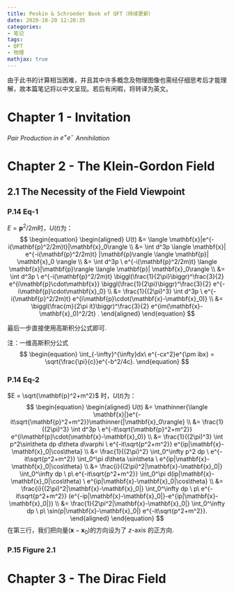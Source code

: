```yaml
---
title: Peskin & Schroeder Book of QFT（持续更新）
date: 2020-10-20 12:20:35
categories: 
- 笔记
tags: 
- QFT
- 物理
mathjax: true
---
```


由于此书的计算相当困难，并且其中许多概念及物理图像也需经仔细思考后才能理解，故本篇笔记将以中文呈现。若后有闲暇，将转译为英文。

# Chapter 1 - Invitation

*Pair Production in $e^+e^-$ Annihilation*

# Chapter 2 - The Klein-Gordon Field

## 2.1 The Necessity of the Field Viewpoint

### P.14 Eq-1

 $E = \mathbf{p}^2/2m$时，$U(t)$为：
$$
\begin{equation}
\begin{aligned}
U(t) &= \langle \mathbf{x}|e^{-i(\mathbf{p}^2/2m)t}|\mathbf{x}_0\rangle \\ 
     &= \int d^3p \langle \mathbf{x}| e^{-i(\mathbf{p}^2/2m)t} |\mathbf{p}\rangle \langle \mathbf{p}| \mathbf{x}_0 \rangle \\ 
     &= \int d^3p \ e^{-i(\mathbf{p}^2/2m)t} \langle \mathbf{x}|\mathbf{p}\rangle \langle \mathbf{p}| \mathbf{x}_0\rangle \\ 
     &= \int d^3p \ e^{-i(\mathbf{p}^2/2m)t} \biggl(\frac{1}{2\pi}\biggr)^\frac{3}{2} e^{i\mathbf{p}\cdot\mathbf{x}} \biggl(\frac{1}{2\pi}\biggr)^\frac{3}{2} e^{-i\mathbf{p}\cdot\mathbf{x}_0} \\ 
     &= \frac{1}{(2\pi)^3} \int d^3p \ e^{-i(\mathbf{p}^2/2m)t} e^{i\mathbf{p}\cdot(\mathbf{x}-\mathbf{x}_0)} \\
     &= \biggl(\frac{m}{2\pi it}\biggr)^\frac{3}{2} e^{im(\mathbf{x}-\mathbf{x}_0)^2/2t} . 
\end{aligned}
\end{equation}
$$

最后一步直接使用高斯积分公式即可.

注：一维高斯积分公式
$$
\begin{equation}
\int_{-\infty}^{\infty}dx\ e^{-cx^2}e^{\pm ibx} = \sqrt{\frac{\pi}{c}}e^{-b^2/4c}. 
\end{equation}
$$

### P.14​ Eq-2

$E = \sqrt{\mathbf{p}^2+m^2}$ 时，$U(t)$为：
$$
\begin{equation}
\begin{aligned}
U(t) &= \mathinner{\langle \mathbf{x}|}e^{-it\sqrt{\mathbf{p}^2+m^2}}\mathinner{|\mathbf{x}_0\rangle} \\
     &= \frac{1}{(2\pi)^3} \int d^3p \ e^{-it\sqrt{\mathbf{p}^2+m^2}} e^{i\mathbf{p}\cdot(\mathbf{x}-\mathbf{x}_0)} \\ 
     &= \frac{1}{(2\pi)^3} \int p^2\sin\theta dp d\theta d\varphi \ e^{-it\sqrt{p^2+m^2}} e^{ip|\mathbf{x}-\mathbf{x}_0|\cos\theta} \\ 
     &= \frac{1}{(2\pi)^2} \int_0^\infty p^2 dp \ e^{-it\sqrt{p^2+m^2}} \int_0^\pi d\theta \sin\theta \ e^{ip|\mathbf{x}-\mathbf{x}_0|\cos\theta} \\
     &= \frac{i}{(2\pi)^2|\mathbf{x}-\mathbf{x}_0|} \int_0^\infty dp \ p\ e^{-it\sqrt{p^2+m^2}} \int_0^\pi d(ip|\mathbf{x}-\mathbf{x}_0|\cos\theta) \ e^{ip|\mathbf{x}-\mathbf{x}_0|\cos\theta} \\
     &= \frac{i}{(2\pi)^2|\mathbf{x}-\mathbf{x}_0|} \int_0^\infty dp \ p\ e^{-it\sqrt{p^2+m^2}} (e^{-ip|\mathbf{x}-\mathbf{x}_0|}-e^{ip|\mathbf{x}-\mathbf{x}_0|}) \\
     &= \frac{1}{2\pi^2|\mathbf{x}-\mathbf{x}_0|} \int_0^\infty dp \ p\ \sin(p|\mathbf{x}-\mathbf{x}_0|) e^{-it\sqrt{p^2+m^2}}. 
\end{aligned}
\end{equation}
$$
在第三行，我们把向量$(\mathbf{x}-\mathbf{x}_0)$的方向设为了 $z$-axis 的正方向. 

### P.15 Figure 2.1





# Chapter 3 - The Dirac Field